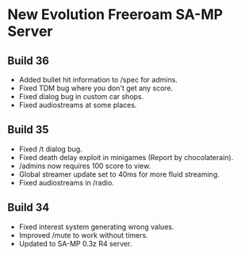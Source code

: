 New Evolution Freeroam SA-MP Server
===================================

Build 36
--------
- Added bullet hit information to /spec for admins.
- Fixed TDM bug where you don't get any score.
- Fixed dialog bug in custom car shops.
- Fixed audiostreams at some places.

Build 35
--------
- Fixed /t dialog bug.
- Fixed death delay exploit in minigames (Report by chocolaterain).
- /admins now requires 100 score to view.
- Global streamer update set to 40ms for more fluid streaming.
- Fixed audiostreams in /radio.

Build 34
--------
- Fixed interest system generating wrong values.
- Improved /mute to work without timers.
- Updated to SA-MP 0.3z R4 server.
